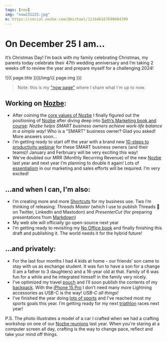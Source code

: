 ```yaml
---
tags: [now]
img: "now231225.jpg"
m: https://social.nozbe.com/@michael/111646167698004399
---
```


# On December 25 I am…

It’s Christmas Day! I’m back with my family celebrating Christmas, my parents today celebrate their 47th wedding anniversary and I’m taking 2 weeks off to review the year and prepare myself for a challenging 2024!

<!--More-->

![{{ page.title }}](/img/{{ page.img }})

> Note: this is my ["now page"](/now) where I share what I'm up to now.

## Working on [Nozbe][n]:

* After coining the [core values of Nozbe](/nozbe-values/) I finally figured out the positioning of [Nozbe][n] after diving deep into [Seth’s Marketing book and course](/marketing): *Nozbe helps SMART business owners achieve work-life balance in a simple way!* Who is a "SMART" business owner? Glad you asked! More answers soon…
* I’m getting ready to start off the year with a brand new [10-steps to productivity webinar](/control-of-your-tasks/) for these SMART business owners (and their teams)! January and Ferbruary will be very exciting this way!
* We’ve doubled our MRR (Monthly Recurring Revenue) of the new [Nozbe][n] last year and next year I’m planning to double it again! Lots of [essentialism](/essentialist) in our marketing and sales efforts will be required. I’m very excited!

## …and when I can, I'm also:

* I’m creating more and more [Shortcuts](/shortcuts) for my business use. Two I’m thinking of releasing: *Threads Master* (which I use to publish Threads 🧵 on Twitter, LinkedIn and Mastodon) and *PresenterCut* (for preparing presentations from [Markdown](/markdown))
* My web site will officially go open-source next year
* I’m getting ready to revisiting my [No Office book](https://NoOffice.org/) and finally finishing this draft and publishing it. The world needs it for the hybrid future!

## …and privately:

* For the last four months I had 4 kids at home - our friends’ son came to stay with us as exchange student. It was fun to have a son for a change (I am a father to 3 daughters) and a 16-year old at that. Family of 6 was fun for a while and he integrated himself in the family very nicely.
* I’ve optimized my travel [pouch](/pouch) and I’ll soon publish the contents of my [backpack](/backpack). With the [iPhone 15 Pro](/iphone15) I don’t need many more Lightning accessories as USB-C is the way! *USB-C all things!*
* I’ve finished the year doing [lots of sports](/sports) and I’ve reached most my sports goals this year. I’m getting ready for my next [triathlon](/tri15) races next year!

P.S. The photo illustrates a model of a car I crafted when we had a crafting workshop on one of our [Nozbe reunions](/reunion/) last year. When you're staring at a computer screen all day, crafting is the way to change pace, reflect and take your mind off things.

[n]: https://michael.gratis/nozbe
[np]: https://michael.gratis/nozbepersonal
